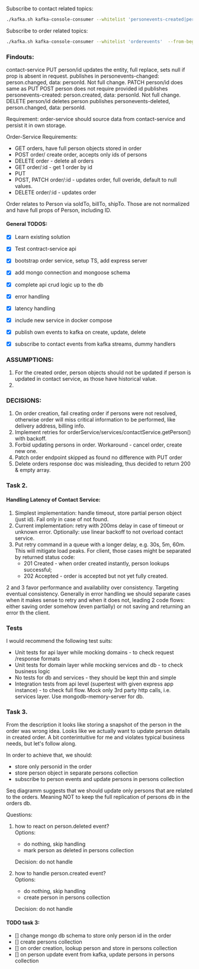 

Subscribe to contact related topics:
```bash
./kafka.sh kafka-console-consumer --whitelist 'personevents-created|personevents-changed|personevents-deleted'  --from-beginning
```

Subscribe to order related topics:
```bash
./kafka.sh kafka-console-consumer --whitelist 'orderevents'  --from-beginning
```


### Findouts:
contact-service
  PUT person/id
    updates the entity, full replace, sets null if prop is absent in request.
    publishes in personevents-changed: person.changed, data: personId. Not full change.
  PATCH person/id
    does same as PUT
  POST person
    does not require provided id
    publishes personevents-created: person.created, data: personId. Not full change.
  DELETE person/id
    deletes person
    publishes personevents-deleted, person.changed, data: personId.

Requirement:
  order-service should source data from contact-service and persist it in own storage.

Order-Service Requirements:
  - GET orders, have full person objects stored in order
  - POST order/ create order, accepts only ids of persons
  - DELETE order - delete all orders
  - GET order/:id - get 1 order by id
  - PUT 
  - POST, PATCH order/:id - updates order, full overide, default to null values.
  - DELETE order/:id - updates order

Order relates to Person via soldTo, billTo, shipTo.
Those are not normalized and have full props of Person, including ID.


#### General TODOS:
- [x] Learn existing solution
- [x] Test contract-service api
- [x] bootstrap order service, setup TS, add express server
- [x] add mongo connection and mongoose schema
- [x] complete api crud logic up to the db
- [x] error handling
- [x] latency handling
- [x] include new service in docker compose
- [x] publish own events to kafka on create, update, delete
- [x] subscribe to contact events from kafka streams, dummy handlers



### ASSUMPTIONS:
1. For the created order, person objects should not be updated if person is updated in contact service, as those have historical value.
2. 

### DECISIONS:
1. On order creation, fail creating order if persons were not resolved, otherwise order will miss critical information to be performed, like delivery address, billing info.
2. Implement retries for orderService/services/contactService.getPerson() with backoff.
3. Forbid updating persons in order. Workaround - cancel order, create new one.
4. Patch order endpoint skipped as found no difference with PUT order
5. Delete orders response doc was misleading, thus decided to return 200 & empty array.


### Task 2.

#### Handling Latency of Contact Service:
1. Simplest implementation: handle timeout, store partial person object (just id). Fail only in case of not found.
2. Current implementation: retry with 200ms delay in case of timeout or unknown error.
   Optionally: use linear backoff to not overload contact service.
3. Put retry command in a queue with a longer delay, e.g. 30s, 5m, 60m. This will mitigate load peaks.
  For client, those cases might be separated by returned status code:
    * 201 Created - when order created instantly, person lookups successful;
    * 202 Accepted - order is accepted but not yet fully created.

2 and 3 favor performance and availability over consistency. Targeting eventual consistency.
Generally in error handling we should separate cases when it makes sense to retry and when it does not, leading 2 code flows: either saving order somehow (even partially) or not saving and returning an error th the client.

### Tests
I would recommend the following test suits:
* Unit tests for api layer while mocking domains - to check request /response formats
* Unit tests for domain layer while mocking services and db - to check business logic
* No tests for db and services - they should be kept thin and simple
* Integration tests from api level (supertest with given express app instance) - to check full flow. Mock only 3rd party http calls, i.e. services layer. Use mongodb-memory-server for db.


### Task 3.

From the description it looks like storing a snapshot of the person in the order was wrong idea.
Looks like we actually want to update person details in created order. A bit conterintuitive for me and violates typical business needs, but let's follow along.


In order to achieve that, we should:
* store only personid in the order
* store person object in separate persons collection
* subscribe to person events and update persons in persons collection

Seq diagramm suggests that we should update only persons that are related to the orders.
Meaning NOT to keep the full replication of persons db in the orders db.

Questions:
 1. how to react on person.deleted event?  
  Options:
    * do nothing, skip handling
    * mark person as deleted in persons collection
    
    Decision: do not handle
 2. how to handle person.created event?  
   Options:
    * do nothing, skip handling
    * create person in persons collection
    
    Decision: do not handle

#### TODO task 3:
- [] change mongo db schema to store only person id in the order
- [] create persons collection
- [] on order creation, lookup person and store in persons collection
- [] on person update event from kafka, update persons in persons collection
  